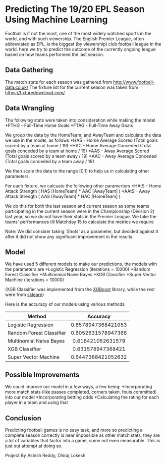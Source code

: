 # Predicting The 19/20 EPL Season Using Machine Learning
Football is if not the most, one of the most widely watched sports in the world, and with such viewership. The English Premier League, often abbreviated as EPL, is the biggest (by viewership) club football league in the world. here we try to predict the outcome of the currently ongoing league based on how teams performed the last season. 

## Data Gathering
The match stats for each season was gathered from http://www.football-data.co.uk/
The fixture list for the current season was taken from https://fixturedownload.com/

## Data Wrangling
The following stats were taken into consideration while making the model
*FTHG - Full-Time Home Goals
*FTAG - Full-Time Away Goals

We group the data by the HomeTeam, and AwayTeam and calculate the data we use in the model, as follows
*HAS - Home Average Scored (Total goals scored by a team at home / 19)
*HAC - Home Average Conceded (Total goals conceded by a team at home / 19)
*AAS - Away Average Scored (Total goals scored by a team away / 19)
*AAC - Away Average Conceded (Total goals conceded by a team away / 19)

We then scale the data to the range [0,1] to help us in calculating other parameters

For each fixture, we calcuate the following other paramerters
*HAtS - Home Attack Strength ( HAS [HomeTeam] * AAC [AwayTeam] )
*AAtS - Away Attack Strength ( AAS [AwayTeam] * HAC [HomeTeam] )

We do this for both the last season and current season as some teams participating in the current season were in the Championship (Division 2) last year, so we do not have their stats in the Premier League. We take the teams' performances till Matchday 15 to calculate the metrics we require

Note: We did consider taking 'Shots' as a parameter, but decided against it after it did not show any significant improvement in the results.

## Model 
We have used 5 different models to make our predictions, the models with the parameters are
*Logistic Regression (iterations = 10000)
*Random Forest Classifier
*Multinomial Naive Bayes
*XGB Classifier
*Super Vector Machine (iterations = 10000)

(XGB Classifier was implemented from the [XGBoost](https://github.com/dmlc/xgboost) library, while the rest were from [sklearn](https://scikit-learn.org/stable/))

Here is the accuracy of our models using various methods


| Method                   | Accuracy            |
| -------------------------|:-------------------:|
| Logistic Regression      | 0.6578947368421053  |
| Random Forest Classifier | 0.6052631578947368  |
| Multinomial Naive Bayes  | 0.618421052631579   |
| XGB Classifier           | 0.631578947368421   |
| Super Vector Machine     | 0.6447368421052632  |

## Possible Improvements
We could improve our model in a few ways, a few being: 
*Incorporating more match stats (like passes completed, corners taken, fouls committed) into our model 
*Incorporating betting odds
*Calculating the rating for each player in a team and using that

## Conclusion
Predicting football games is no easy task, and more so predicting a complete season correctly is near impossible as other match stats, they are a lot of variables that factor into a game, some not even measurable. This is just out attempt at doing so.

Project By 
Ashish Reddy, Dhiraj Lokesh
